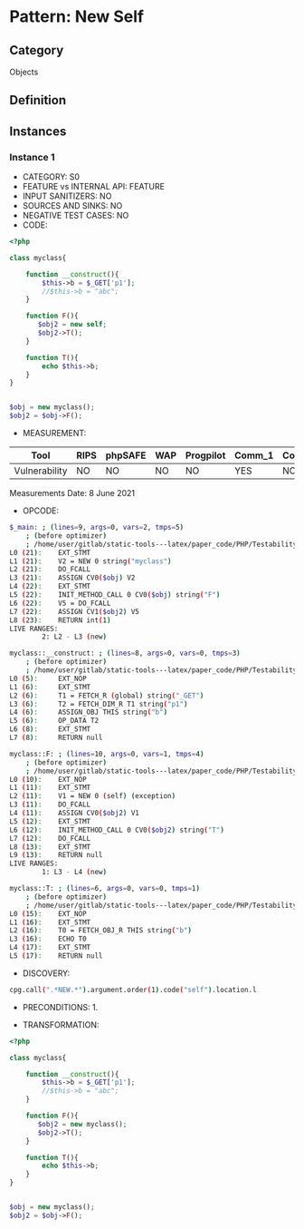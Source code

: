 # Pattern: New Self

## Category

Objects

## Definition

## Instances

### Instance 1

- CATEGORY:  S0
- FEATURE vs INTERNAL API: FEATURE
- INPUT SANITIZERS:  NO
- SOURCES AND SINKS: NO 
- NEGATIVE TEST CASES: NO
- CODE:

```php
<?php

class myclass{

    function __construct(){
        $this->b = $_GET['p1'];
        //$this->b = "abc";
    }

    function F(){
       $obj2 = new self;
       $obj2->T();
    }

    function T(){
        echo $this->b;
    }
}


$obj = new myclass();
$obj2 = $obj->F();
```

- MEASUREMENT:

| Tool          | RIPS | phpSAFE | WAP  | Progpilot | Comm_1 | Comm_2 | Correct |
| ------------- | ---- | ------- | ---- | --------- | ------- | --------- | ------- |
| Vulnerability | NO   | NO      |NO    | NO        | YES     | NO        | YES     |
Measurements Date: 8 June 2021

- OPCODE:

```bash
$_main: ; (lines=9, args=0, vars=2, tmps=5)
    ; (before optimizer)
    ; /home/user/gitlab/static-tools---latex/paper_code/PHP/Testability_Patterns/23_new_self/23_new_self.php:1-23
L0 (21):    EXT_STMT
L1 (21):    V2 = NEW 0 string("myclass")
L2 (21):    DO_FCALL
L3 (21):    ASSIGN CV0($obj) V2
L4 (22):    EXT_STMT
L5 (22):    INIT_METHOD_CALL 0 CV0($obj) string("F")
L6 (22):    V5 = DO_FCALL
L7 (22):    ASSIGN CV1($obj2) V5
L8 (23):    RETURN int(1)
LIVE RANGES:
        2: L2 - L3 (new)

myclass::__construct: ; (lines=8, args=0, vars=0, tmps=3)
    ; (before optimizer)
    ; /home/user/gitlab/static-tools---latex/paper_code/PHP/Testability_Patterns/23_new_self/23_new_self.php:5-8
L0 (5):     EXT_NOP
L1 (6):     EXT_STMT
L2 (6):     T1 = FETCH_R (global) string("_GET")
L3 (6):     T2 = FETCH_DIM_R T1 string("p1")
L4 (6):     ASSIGN_OBJ THIS string("b")
L5 (6):     OP_DATA T2
L6 (8):     EXT_STMT
L7 (8):     RETURN null

myclass::F: ; (lines=10, args=0, vars=1, tmps=4)
    ; (before optimizer)
    ; /home/user/gitlab/static-tools---latex/paper_code/PHP/Testability_Patterns/23_new_self/23_new_self.php:10-13
L0 (10):    EXT_NOP
L1 (11):    EXT_STMT
L2 (11):    V1 = NEW 0 (self) (exception)
L3 (11):    DO_FCALL
L4 (11):    ASSIGN CV0($obj2) V1
L5 (12):    EXT_STMT
L6 (12):    INIT_METHOD_CALL 0 CV0($obj2) string("T")
L7 (12):    DO_FCALL
L8 (13):    EXT_STMT
L9 (13):    RETURN null
LIVE RANGES:
        1: L3 - L4 (new)

myclass::T: ; (lines=6, args=0, vars=0, tmps=1)
    ; (before optimizer)
    ; /home/user/gitlab/static-tools---latex/paper_code/PHP/Testability_Patterns/23_new_self/23_new_self.php:15-17
L0 (15):    EXT_NOP
L1 (16):    EXT_STMT
L2 (16):    T0 = FETCH_OBJ_R THIS string("b")
L3 (16):    ECHO T0
L4 (17):    EXT_STMT
L5 (17):    RETURN null
```

- DISCOVERY:

```bash
cpg.call(".*NEW.*").argument.order(1).code("self").location.l
```

- PRECONDITIONS:
   1.

- TRANSFORMATION: 

```php
<?php

class myclass{

    function __construct(){
        $this->b = $_GET['p1'];
        //$this->b = "abc";
    }

    function F(){
       $obj2 = new myclass();
       $obj2->T();
    }

    function T(){
        echo $this->b;
    }
}


$obj = new myclass();
$obj2 = $obj->F();
```

